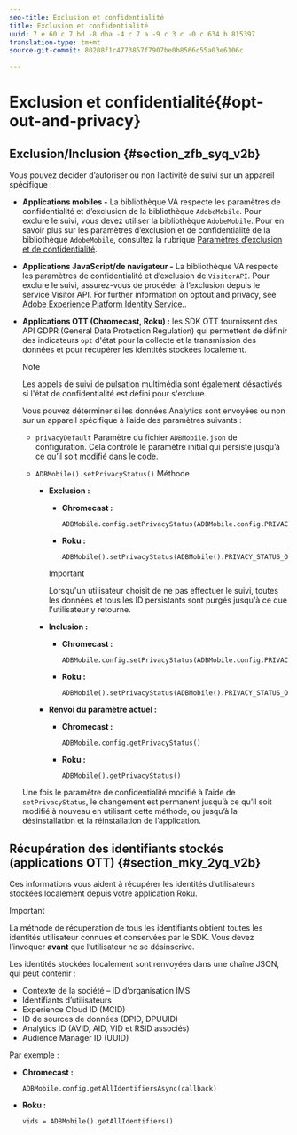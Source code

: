 ```yaml
---
seo-title: Exclusion et confidentialité
title: Exclusion et confidentialité
uuid: 7 e 60 c 7 bd -8 dba -4 c 7 a -9 c 3 c -0 c 634 b 815397
translation-type: tm+mt
source-git-commit: 80208f1c4773857f7907be0b8566c55a03e6106c

---
```



# Exclusion et confidentialité{#opt-out-and-privacy}

## Exclusion/Inclusion {#section_zfb_syq_v2b}

Vous pouvez décider d’autoriser ou non l’activité de suivi sur un appareil spécifique :

* **Applications mobiles -** La bibliothèque VA respecte les paramètres de confidentialité et d’exclusion de la bibliothèque `AdobeMobile`. Pour exclure le suivi, vous devez utiliser la bibliothèque `AdobeMobile`. Pour en savoir plus sur les paramètres d’exclusion et de confidentialité de la bibliothèque `AdobeMobile`, consultez la rubrique [Paramètres d’exclusion et de confidentialité](https://docs.adobe.com/content/help/en/mobile-services/android/gdpr-privacy-android/privacy.html).
* **Applications JavaScript/de navigateur -** La bibliothèque VA respecte les paramètres de confidentialité et d’exclusion de `VisitorAPI`. Pour exclure le suivi, assurez-vous de procéder à l’exclusion depuis le service Visitor API. For further information on opt­out and privacy, see [Adobe Experience Platform Identity Service.](https://marketing.adobe.com/resources/help/en_US/mcvid/).
* **Applications OTT (Chromecast, Roku) :** les SDK OTT fournissent des API GDPR (General Data Protection Regulation) qui permettent de définir des indicateurs `opt` d'état pour la collecte et la transmission des données et pour récupérer les identités stockées localement.

   >[!NOTE]
   >
   >Les appels de suivi de pulsation multimédia sont également désactivés si l'état de confidentialité est défini pour s'exclure.

   Vous pouvez déterminer si les données Analytics sont envoyées ou non sur un appareil spécifique à l’aide des paramètres suivants :

   * `privacyDefault` Paramètre du fichier `ADBMobile.json` de configuration. Cela contrôle le paramètre initial qui persiste jusqu’à ce qu’il soit modifié dans le code.

   * `ADBMobile().setPrivacyStatus()` Méthode.

      * **Exclusion :**

         * **Chromecast :**

            ```
            ADBMobile.config.setPrivacyStatus(ADBMobile.config.PRIVACY_STATUS_OPT_OUT)
            ```

         * **Roku :**

            ```
            ADBMobile().setPrivacyStatus(ADBMobile().PRIVACY_STATUS_OPT_OUT)
            ```
         >[!IMPORTANT]
         >
         >Lorsqu'un utilisateur choisit de ne pas effectuer le suivi, toutes les données et tous les ID persistants sont purgés jusqu'à ce que l'utilisateur y retourne.

      * **Inclusion :**

         * **Chromecast :**

            ```
            ADBMobile.config.setPrivacyStatus(ADBMobile.config.PRIVACY_STATUS_OPT_IN)
            ```

         * **Roku :**

            ```
            ADBMobile().setPrivacyStatus(ADBMobile().PRIVACY_STATUS_OPT_IN)
            ```
      * **Renvoi du paramètre actuel :**

         * **Chromecast :**

            ```
            ADBMobile.config.getPrivacyStatus()
            ```

         * **Roku :**

            ```
            ADBMobile().getPrivacyStatus()
            ```
   Une fois le paramètre de confidentialité modifié à l’aide de `setPrivacyStatus`, le changement est permanent jusqu’à ce qu’il soit modifié à nouveau en utilisant cette méthode, ou jusqu’à la désinstallation et la réinstallation de l’application.

## Récupération des identifiants stockés (applications OTT) {#section_mky_2yq_v2b}

Ces informations vous aident à récupérer les identités d’utilisateurs stockées localement depuis votre application Roku.

>[!IMPORTANT]
>
>La méthode de récupération de tous les identifiants obtient toutes les identités utilisateur connues et conservées par le SDK. Vous devez l’invoquer **avant** que l’utilisateur ne se désinscrive.

Les identités stockées localement sont renvoyées dans une chaîne JSON, qui peut contenir :

* Contexte de la société – ID d’organisation IMS
* Identifiants d’utilisateurs
* Experience Cloud ID (MCID)
* ID de sources de données (DPID, DPUUID)
* Analytics ID (AVID, AID, VID et RSID associés)
* Audience Manager ID (UUID)

Par exemple :

* **Chromecast :**

   ```
   ADBMobile.config.getAllIdentifiersAsync(callback)
   ```

* **Roku :**

   ```
   vids = ADBMobile().getAllIdentifiers()
   ```

